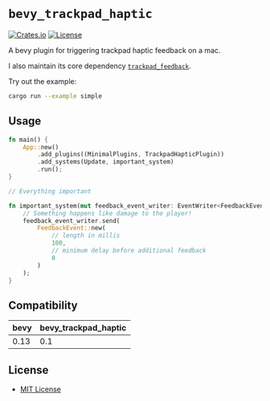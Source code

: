 # `bevy_trackpad_haptic`

[![Crates.io](https://img.shields.io/crates/v/bevy_trackpad_haptic.svg)](https://crates.io/crates/bevy_trackpad_haptic)
[![License](https://img.shields.io/badge/license-MIT-blue.svg)](https://github.com/jasonjmcghee/bevy_trackpad_haptic#license)

A bevy plugin for triggering trackpad haptic feedback on a mac.

I also maintain its core dependency [`trackpad_feedback`](https://github.com/jasonjmcghee/trackpad_haptic).

Try out the example:

```bash
cargo run --example simple
```

## Usage

```rust
fn main() {
    App::new()
        .add_plugins((MinimalPlugins, TrackpadHapticPlugin))
        .add_systems(Update, important_system)
        .run();
}

// Everything important

fn important_system(mut feedback_event_writer: EventWriter<FeedbackEvent>) {
    // Something happens like damage to the player!
    feedback_event_writer.send(
        FeedbackEvent::new(
            // length in millis
            100,
            // minimum delay before additional feedback
            0
        )
    );
}
```

## Compatibility
| bevy | bevy_trackpad_haptic |
|------|----------------------|
| 0.13 | 0.1                  |

## License

* [MIT License](LICENSE)
